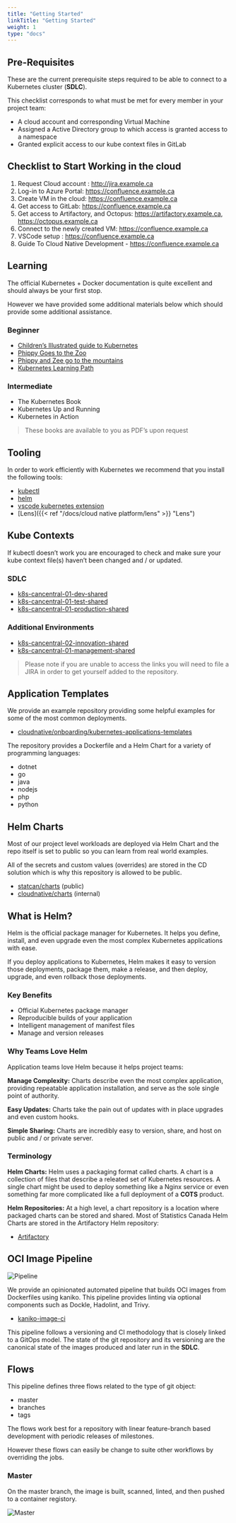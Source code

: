 ```yaml
---
title: "Getting Started"
linkTitle: "Getting Started"
weight: 1
type: "docs"
---
```


## Pre-Requisites

These are the current prerequisite steps required to be able to connect to a Kubernetes cluster (**SDLC**).

This checklist corresponds to what must be met for every member in your project team:

* A cloud account and corresponding Virtual Machine
* Assigned a Active Directory group to which access is granted access to a namespace
* Granted explicit access to our kube context files in GitLab

## Checklist to Start Working in the cloud

1. Request Cloud account : http://jira.example.ca
1. Log-in to Azure Portal: https://confluence.example.ca
1. Create VM in the cloud: https://confluence.example.ca
1. Get access to GitLab: https://confluence.example.ca
1. Get access to Artifactory, and Octopus: https://artifactory.example.ca, https://octopus.example.ca
1. Connect to the newly created VM: https://confluence.example.ca
1. VSCode setup : https://confluence.example.ca
1. Guide To Cloud Native Development - https://confluence.example.ca

## Learning

The official Kubernetes + Docker documentation is quite excellent and should always be your first stop.

However we have provided some additional materials below which should provide some additional assistance.

### Beginner

* [Children’s Illustrated guide to Kubernetes](https://azure.microsoft.com/en-us/resources/videos/the-illustrated-children-s-guide-to-kubernetes/)
* [Phippy Goes to the Zoo](https://azure.microsoft.com/en-us/resources/videos/phippy-goes-to-the-zoo-a-kubernetes-story/)
* [Phippy and Zee go to the mountains](https://phippygoestothemountains.github.io/)
* [Kubernetes Learning Path](https://azure.microsoft.com/mediahandler/files/resourcefiles/kubernetes-learning-path/Kubernetes%20Learning%20Path_Version%202.0.pdf)

### Intermediate

* The Kubernetes Book
* Kubernetes Up and Running
* Kubernetes in Action

> These books are available to you as PDF’s upon request

## Tooling

In order to work efficiently with Kubernetes we recommend that you install the following tools:

* [kubectl](https://kubernetes.io/docs/tasks/tools/install-kubectl/)
* [helm](https://helm.sh/)
* [vscode kubernetes extension](https://code.visualstudio.com/docs/azure/kubernetes)
* [Lens]({{< ref "/docs/cloud native platform/lens" >}} "Lens")

## Kube Contexts

If kubectl doesn’t work you are encouraged to check and make sure your kube context file(s) haven’t been changed and / or updated.

### SDLC

* [k8s-cancentral-01-dev-shared](https://gitlab.example.ca)
* [k8s-cancentral-01-test-shared](https://gitlab.example.ca)
* [k8s-cancentral-01-production-shared](https://gitlab.example.ca)

### Additional Environments

* [k8s-cancentral-02-innovation-shared](https://gitlab.example.ca)
* [k8s-cancentral-01-management-shared](https://gitlab.example.ca)

> Please note if you are unable to access the links you will need to file a JIRA in order to get yourself added to the repository.

## Application Templates

We provide an example repository providing some helpful examples for some of the most common deployments.

* [cloudnative/onboarding/kubernetes-applications-templates](https://gitlab.example.ca)

The repository provides a Dockerfile and a Helm Chart for a variety of programming languages:

* dotnet
* go
* java
* nodejs
* php
* python

## Helm Charts

Most of our project level workloads are deployed via Helm Chart and the repo itself is set to public so you can learn from real world examples.

All of the secrets and custom values (overrides) are stored in the CD solution which is why this repository is allowed to
be public.

* [statcan/charts](https://github.com/statcan/charts) (public)
* [cloudnative/charts](https://gitlab.example.ca) (internal)

## What is Helm?

Helm is the official package manager for Kubernetes. It helps you define, install, and even upgrade even the most complex Kubernetes applications with ease.

If you deploy applications to Kubernetes, Helm makes it easy to version those deployments, package them, make a release, and then deploy, upgrade, and even rollback those deployments.

### Key Benefits

* Official Kubernetes package manager
* Reproducible builds of your application
* Intelligent management of manifest files
* Manage and version releases

### Why Teams Love Helm

Application teams love Helm because it helps project teams:

**Manage Complexity:** Charts describe even the most complex application, providing repeatable application installation, and serve as the sole single point of authority.

**Easy Updates:** Charts take the pain out of updates with in place upgrades and even custom hooks.

**Simple Sharing:** Charts are incredibly easy to version, share, and host on public and / or private server.

### Terminology

**Helm Charts:** Helm uses a packaging format called charts. A chart is a collection of files that describe a releated set of Kubernetes resources. A single chart might be used to deploy something like a Nginx service or even something far more complicated like a full deployment of a **COTS** product.

**Helm Repositories:** At a high level, a chart repository is a location where packaged charts can be stored and shared. Most of Statistics Canada Helm Charts are stored in the Artifactory Helm repository:

* [Artifactory](https://artifactory.example.ca)

## OCI Image Pipeline

![Pipeline](/images/cloudnative/pipeline.png "Pipeline")

We provide an opinionated automated pipeline that builds OCI images from Dockerfiles using kaniko. This pipeline provides linting via optional components such as Dockle, Hadolint, and Trivy.

* [kaniko-image-ci](https://gitlab.example.ca)

This pipeline follows a versioning and CI methodology that is closely linked to a GitOps model. The state of the git repository and its versioning are the canonical state of the images produced and later run in the **SDLC**.

## Flows

This pipeline defines three flows related to the type of git object:

* master
* branches
* tags

The flows work best for a repository with linear feature-branch based development with periodic releases of milestones.

However these flows can easily be change to suite other workflows by overriding the jobs.

### Master

On the master branch, the image is built, scanned, linted, and then pushed to a container registory.

![Master](/images/cloudnative/flowmaster.png "Master")
